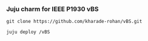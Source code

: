 ### Juju charm for IEEE P1930 vBS

`git clone https://github.com/kharade-rohan/vBS.git`

`juju deploy /vBS`
